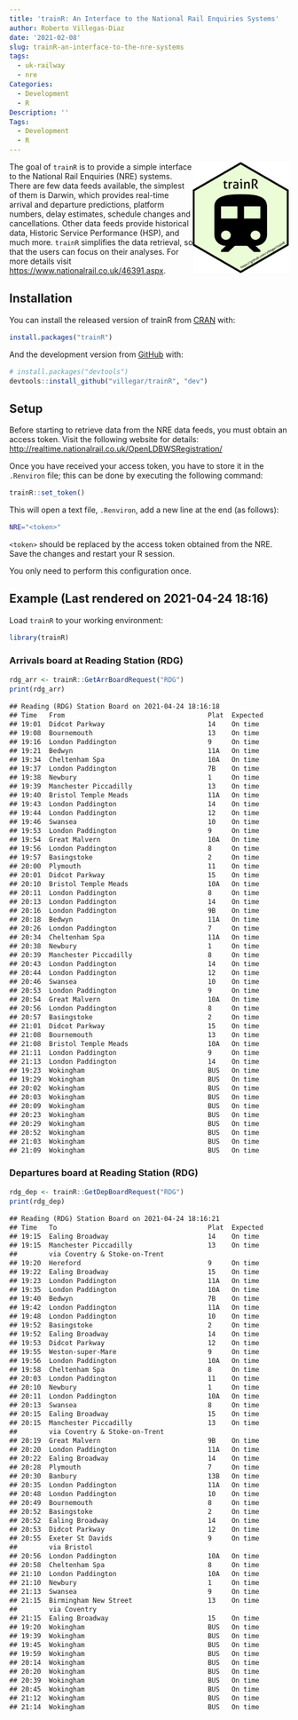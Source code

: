 ```yaml
---
title: 'trainR: An Interface to the National Rail Enquiries Systems'
author: Roberto Villegas-Diaz
date: '2021-02-08'
slug: trainR-an-interface-to-the-nre-systems
tags:
  - uk-railway
  - nre
Categories:
  - Development
  - R
Description: ''
Tags:
  - Development
  - R
---
```


<img src="https://raw.githubusercontent.com/villegar/trainR/main/inst/images/logo.png" alt="logo" align="right" height=200px/>

The goal of `trainR` is to provide a simple interface to the 
National Rail Enquiries (NRE) systems. There are few data feeds 
available, the simplest of them is Darwin, which provides real-time 
arrival and departure predictions, platform numbers, delay estimates, 
schedule changes and cancellations. Other data feeds provide historical 
data, Historic Service Performance (HSP), and much more. `trainR` 
simplifies the data retrieval, so that the users can focus on their 
analyses. For more details visit 
https://www.nationalrail.co.uk/46391.aspx.

## Installation

You can install the released version of trainR from [CRAN](https://CRAN.R-project.org) with:

``` r
install.packages("trainR")
```

And the development version from [GitHub](https://github.com/) with:

``` r
# install.packages("devtools")
devtools::install_github("villegar/trainR", "dev")
```

## Setup
Before starting to retrieve data from the NRE data feeds, you must obtain an access token. 
Visit the following website for details: http://realtime.nationalrail.co.uk/OpenLDBWSRegistration/

Once you have received your access token, you have to store it in the `.Renviron` file; this can be 
done by executing the following command:


```r
trainR::set_token()
```

This will open a text file, `.Renviron`, add a new line at the end (as follows):

```bash
NRE="<token>"
```

`<token>` should be replaced by the access token obtained from the NRE. Save the changes and restart 
your R session.

You only need to perform this configuration once.

## Example (Last rendered on 2021-04-24 18:16)

Load `trainR` to your working environment:

```r
library(trainR)
```

### Arrivals board at Reading Station (RDG)


```r
rdg_arr <- trainR::GetArrBoardRequest("RDG")
print(rdg_arr)
```

```
## Reading (RDG) Station Board on 2021-04-24 18:16:18
## Time   From                                    Plat  Expected
## 19:01  Didcot Parkway                          14    On time
## 19:08  Bournemouth                             13    On time
## 19:16  London Paddington                       9     On time
## 19:21  Bedwyn                                  11A   On time
## 19:34  Cheltenham Spa                          10A   On time
## 19:37  London Paddington                       7B    On time
## 19:38  Newbury                                 1     On time
## 19:39  Manchester Piccadilly                   13    On time
## 19:40  Bristol Temple Meads                    11A   On time
## 19:43  London Paddington                       14    On time
## 19:44  London Paddington                       12    On time
## 19:46  Swansea                                 10    On time
## 19:53  London Paddington                       9     On time
## 19:54  Great Malvern                           10A   On time
## 19:56  London Paddington                       8     On time
## 19:57  Basingstoke                             2     On time
## 20:00  Plymouth                                11    On time
## 20:01  Didcot Parkway                          15    On time
## 20:10  Bristol Temple Meads                    10A   On time
## 20:11  London Paddington                       8     On time
## 20:13  London Paddington                       14    On time
## 20:16  London Paddington                       9B    On time
## 20:18  Bedwyn                                  11A   On time
## 20:26  London Paddington                       7     On time
## 20:34  Cheltenham Spa                          11A   On time
## 20:38  Newbury                                 1     On time
## 20:39  Manchester Piccadilly                   8     On time
## 20:43  London Paddington                       14    On time
## 20:44  London Paddington                       12    On time
## 20:46  Swansea                                 10    On time
## 20:53  London Paddington                       9     On time
## 20:54  Great Malvern                           10A   On time
## 20:56  London Paddington                       8     On time
## 20:57  Basingstoke                             2     On time
## 21:01  Didcot Parkway                          15    On time
## 21:08  Bournemouth                             13    On time
## 21:08  Bristol Temple Meads                    10A   On time
## 21:11  London Paddington                       9     On time
## 21:13  London Paddington                       14    On time
## 19:23  Wokingham                               BUS   On time
## 19:29  Wokingham                               BUS   On time
## 20:02  Wokingham                               BUS   On time
## 20:03  Wokingham                               BUS   On time
## 20:09  Wokingham                               BUS   On time
## 20:23  Wokingham                               BUS   On time
## 20:29  Wokingham                               BUS   On time
## 20:52  Wokingham                               BUS   On time
## 21:03  Wokingham                               BUS   On time
## 21:09  Wokingham                               BUS   On time
```

### Departures board at Reading Station (RDG)


```r
rdg_dep <- trainR::GetDepBoardRequest("RDG")
print(rdg_dep)
```

```
## Reading (RDG) Station Board on 2021-04-24 18:16:21
## Time   To                                      Plat  Expected
## 19:15  Ealing Broadway                         14    On time
## 19:15  Manchester Piccadilly                   13    On time
##        via Coventry & Stoke-on-Trent           
## 19:20  Hereford                                9     On time
## 19:22  Ealing Broadway                         15    On time
## 19:23  London Paddington                       11A   On time
## 19:35  London Paddington                       10A   On time
## 19:40  Bedwyn                                  7B    On time
## 19:42  London Paddington                       11A   On time
## 19:48  London Paddington                       10    On time
## 19:52  Basingstoke                             2     On time
## 19:52  Ealing Broadway                         14    On time
## 19:53  Didcot Parkway                          12    On time
## 19:55  Weston-super-Mare                       9     On time
## 19:56  London Paddington                       10A   On time
## 19:58  Cheltenham Spa                          8     On time
## 20:03  London Paddington                       11    On time
## 20:10  Newbury                                 1     On time
## 20:11  London Paddington                       10A   On time
## 20:13  Swansea                                 8     On time
## 20:15  Ealing Broadway                         15    On time
## 20:15  Manchester Piccadilly                   13    On time
##        via Coventry & Stoke-on-Trent           
## 20:19  Great Malvern                           9B    On time
## 20:20  London Paddington                       11A   On time
## 20:22  Ealing Broadway                         14    On time
## 20:28  Plymouth                                7     On time
## 20:30  Banbury                                 13B   On time
## 20:35  London Paddington                       11A   On time
## 20:48  London Paddington                       10    On time
## 20:49  Bournemouth                             8     On time
## 20:52  Basingstoke                             2     On time
## 20:52  Ealing Broadway                         14    On time
## 20:53  Didcot Parkway                          12    On time
## 20:55  Exeter St Davids                        9     On time
##        via Bristol                             
## 20:56  London Paddington                       10A   On time
## 20:58  Cheltenham Spa                          8     On time
## 21:10  London Paddington                       10A   On time
## 21:10  Newbury                                 1     On time
## 21:13  Swansea                                 9     On time
## 21:15  Birmingham New Street                   13    On time
##        via Coventry                            
## 21:15  Ealing Broadway                         15    On time
## 19:20  Wokingham                               BUS   On time
## 19:39  Wokingham                               BUS   On time
## 19:45  Wokingham                               BUS   On time
## 19:59  Wokingham                               BUS   On time
## 20:14  Wokingham                               BUS   On time
## 20:20  Wokingham                               BUS   On time
## 20:39  Wokingham                               BUS   On time
## 20:45  Wokingham                               BUS   On time
## 21:12  Wokingham                               BUS   On time
## 21:14  Wokingham                               BUS   On time
```

